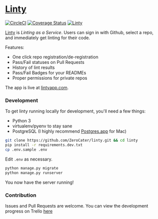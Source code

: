 # [Linty](https://www.lintyapp.com)
[![CircleCI](https://circleci.com/gh/ZeroCater/linty.svg?style=svg)](https://circleci.com/gh/ZeroCater/linty)
[![Coverage Status](https://coveralls.io/repos/github/ZeroCater/linty/badge.svg?branch=master)](https://coveralls.io/github/ZeroCater/linty?branch=master)
[![Linty](https://www.lintyapp.com/repo/ZeroCater/linty/badge.svg)](https://www.lintyapp.com/repo/ZeroCater/linty)

[Linty](https://www.lintyapp.com) is _Linting as a Service_. Users can sign in with Github, select a repo, and immediately get linting for their code.

Features:
* One click repo registration/de-registration
* Pass/Fail statuses on Pull Requests
* History of lint results
* Pass/Fail Badges for your READMEs
* Proper permissions for private repos

The app is live at [lintyapp.com](https://www.lintyapp.com).

### Development

To get linty running locally for development, you'll need a few things:
* Python 3
* virtualenv/pyenv to stay sane
* PostgreSQL (I highly recommend [Postgres.app](http://postgresapp.com/) for Mac)

```bash
git clone https://github.com/ZeroCater/linty.git && cd linty
pip install -r requirements.dev.txt
cp .env.sample .env

```

Edit `.env` as necessary.

```bash
python manage.py migrate
python manage.py runserver
```

You now have the server running!

### Contribution

Issues and Pull Requests are welcome.
You can view the development progress on Trello [here](https://trello.com/b/w6mQAxUG/linty)
